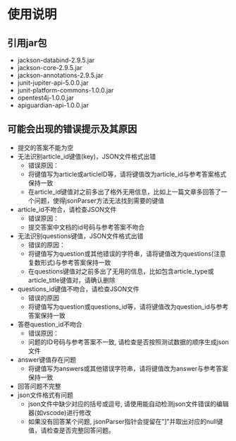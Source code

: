 # 使用说明

## 引用jar包

- jackson-databind-2.9.5.jar
- jackson-core-2.9.5.jar
- jackson-annotations-2.9.5.jar
- junit-jupiter-api-5.0.0.jar
- junit-platform-commons-1.0.0.jar
- opentest4j-1.0.0.jar
- apiguardian-api-1.0.0.jar

## 可能会出现的错误提示及其原因

- 提交的答案不能为空
- 无法识别article_id键值(key)，JSON文件格式出错
  - 错误原因：
  - 将键值写为article或articleID等，请将键值改为article_id与参考答案格式保持一致
  - 在article_id键值对之前多出了格外无用信息，比如上一篇文章多回答了一个问题，使得jsonParser方法无法找到需要的键值
- article_id不吻合，请检查JSON文件
  - 错误原因：
  - 提交答案中文档的id号码与参考答案不吻合
- 无法识别questions键值，JSON文件格式出错
  - 错误的原因：
  - 将键值写为question或其他错误的字符串，请将键值改为questions(注意复数形式)与参考答案保持一致
  - 在questions键值对之前多出了无用的信息，比如包含article_type或article_title键值对，请确认删除
- questions_id键值不吻合，请检查JSON文件
  - 错误的原因
  - 将键值写为question或questions_id等，请将键值改为question_id与参考答案保持一致
- 答卷question_id不吻合
  - 错误原因：
  - 问题的ID号码与参考答案不一致, 请检查是否按照测试数据的顺序生成json文件
- answer键值存在问题
  - 将键值写为answers或其他错误字符串，请将键值改为answer与参考答案保持一致
- 回答问题不完整
- json文件格式有问题
  - json文件中缺少对应的括号或逗号, 请使用能自动检测json文件错误的编辑器(如vscode)进行修改
  - 如果没有回答某个问题, jsonParser指针会提留在"]"并取出对应的null键值，请检查是否完整回答问题。
